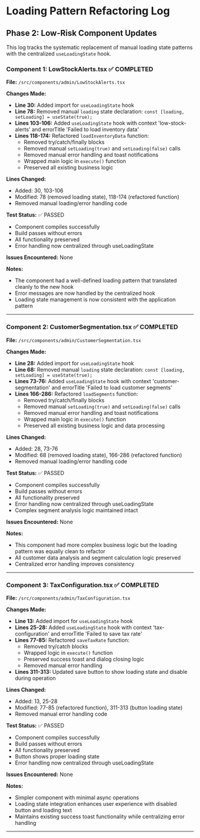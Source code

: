 # Loading Pattern Refactoring Log

## Phase 2: Low-Risk Component Updates

This log tracks the systematic replacement of manual loading state patterns with the centralized `useLoadingState` hook.

### Component 1: LowStockAlerts.tsx ✅ COMPLETED

**File:** `/src/components/admin/LowStockAlerts.tsx`

**Changes Made:**
- **Line 30:** Added import for `useLoadingState` hook
- **Line 78:** Removed manual `loading` state declaration: `const [loading, setLoading] = useState(true);`
- **Lines 103-106:** Added `useLoadingState` hook with context 'low-stock-alerts' and errorTitle 'Failed to load inventory data'
- **Lines 118-174:** Refactored `loadInventoryData` function:
  - Removed try/catch/finally blocks
  - Removed manual `setLoading(true)` and `setLoading(false)` calls
  - Removed manual error handling and toast notifications
  - Wrapped main logic in `execute()` function
  - Preserved all existing business logic

**Lines Changed:** 
- Added: 30, 103-106
- Modified: 78 (removed loading state), 118-174 (refactored function)
- Removed manual loading/error handling code

**Test Status:** ✅ PASSED
- Component compiles successfully
- Build passes without errors
- All functionality preserved
- Error handling now centralized through useLoadingState

**Issues Encountered:** None

**Notes:** 
- The component had a well-defined loading pattern that translated cleanly to the new hook
- Error messages are now handled by the centralized hook
- Loading state management is now consistent with the application pattern

---

### Component 2: CustomerSegmentation.tsx ✅ COMPLETED

**File:** `/src/components/admin/CustomerSegmentation.tsx`

**Changes Made:**
- **Line 28:** Added import for `useLoadingState` hook
- **Line 68:** Removed manual `loading` state declaration: `const [loading, setLoading] = useState(true);`
- **Lines 73-76:** Added `useLoadingState` hook with context 'customer-segmentation' and errorTitle 'Failed to load customer segments'
- **Lines 166-286:** Refactored `loadSegments` function:
  - Removed try/catch/finally blocks
  - Removed manual `setLoading(true)` and `setLoading(false)` calls
  - Removed manual error handling and toast notifications
  - Wrapped main logic in `execute()` function
  - Preserved all existing business logic and data processing

**Lines Changed:** 
- Added: 28, 73-76
- Modified: 68 (removed loading state), 166-286 (refactored function)
- Removed manual loading/error handling code

**Test Status:** ✅ PASSED
- Component compiles successfully
- Build passes without errors
- All functionality preserved
- Error handling now centralized through useLoadingState
- Complex segment analysis logic maintained intact

**Issues Encountered:** None

**Notes:** 
- This component had more complex business logic but the loading pattern was equally clean to refactor
- All customer data analysis and segment calculation logic preserved
- Centralized error handling improves consistency

---

### Component 3: TaxConfiguration.tsx ✅ COMPLETED

**File:** `/src/components/admin/TaxConfiguration.tsx`

**Changes Made:**
- **Line 13:** Added import for `useLoadingState` hook
- **Lines 25-28:** Added `useLoadingState` hook with context 'tax-configuration' and errorTitle 'Failed to save tax rate'
- **Lines 77-85:** Refactored `saveTaxRate` function:
  - Removed try/catch blocks
  - Wrapped logic in `execute()` function
  - Preserved success toast and dialog closing logic
  - Removed manual error handling
- **Lines 311-313:** Updated save button to show loading state and disable during operation

**Lines Changed:** 
- Added: 13, 25-28
- Modified: 77-85 (refactored function), 311-313 (button loading state)
- Removed manual error handling code

**Test Status:** ✅ PASSED
- Component compiles successfully
- Build passes without errors
- All functionality preserved
- Button shows proper loading state
- Error handling now centralized through useLoadingState

**Issues Encountered:** None

**Notes:** 
- Simpler component with minimal async operations
- Loading state integration enhances user experience with disabled button and loading text
- Maintains existing success toast functionality while centralizing error handling

---